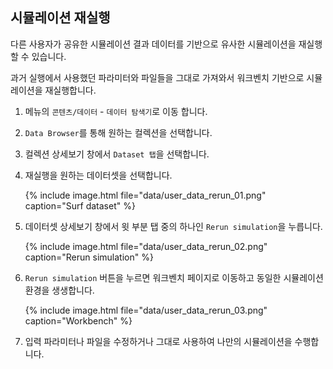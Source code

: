 ## 시뮬레이션 재실행
다른 사용자가 공유한 시뮬레이션 결과 데이터를 기반으로 유사한 시뮬레이션을 재실행할 수 있습니다. 

과거 실행에서 사용했던 파라미터와 파일들을 그대로 가져와서 워크벤치 기반으로 시뮬레이션을 재실행합니다. 

1. 메뉴의 `콘텐츠/데이터` - `데이터 탐색기`로 이동 합니다.
1. `Data Browser`를 통해 원하는 컬렉션을 선택합니다.
1. 컬렉션 상세보기 창에서 `Dataset 탭`을 선택합니다.
1. 재실행을 원하는 데이터셋을 선택합니다. 

    {% include image.html file="data/user_data_rerun_01.png" caption="Surf dataset" %}

1. 데이터셋 상세보기 창에서 윗 부분 탭 중의 하나인 `Rerun simulation`을 누릅니다.

    {% include image.html file="data/user_data_rerun_02.png" caption="Rerun simulation" %}

1. `Rerun simulation` 버튼을 누르면 워크벤치 페이지로 이동하고 동일한 시뮬레이션 환경을 생생합니다. 

    {% include image.html file="data/user_data_rerun_03.png" caption="Workbench" %}

1. 입력 파라미터나 파일을 수정하거나 그대로 사용하여 나만의 시뮬레이션을 수행합니다. 

<br>